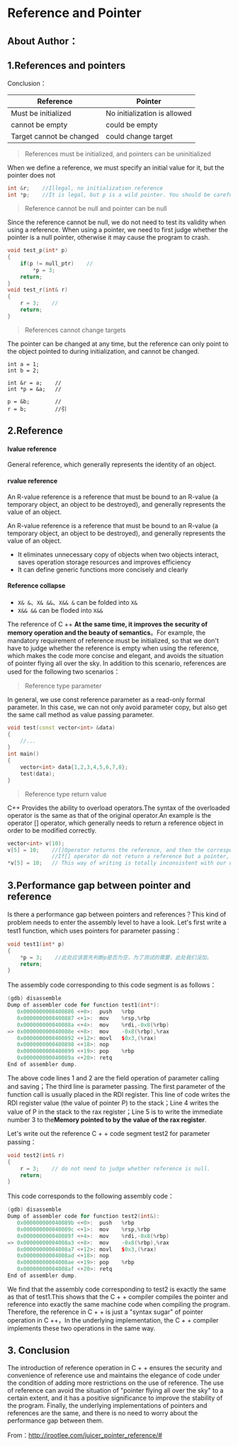# Reference and Pointer

## About Author：


   

## 1.References and pointers

Conclusion：

| Reference         | Pointer              |
| ------------ | ------------              |
| Must be initialized   | No initialization is allowed    |
| cannot be empty     | could be empty     |
| Target cannot be changed | could change target   |

> References must be initialized, and pointers can be uninitialized

When we define a reference, we must specify an initial value for it, but the pointer does not

```c++
int &r;    //Illegal, no initialization reference
int *p;    //It is legal, but p is a wild pointer. You should be careful when using it
```

> Reference cannot be null and pointer can be null

Since the reference cannot be null, we do not need to test its validity when using a reference. When using a pointer, we need to first judge whether the pointer is a null pointer, otherwise it may cause the program to crash.
```c++
void test_p(int* p)
{
  	if(p != null_ptr)    //
    	*p = 3;
    return;
}
void test_r(int& r)
{
    r = 3;    //
    return;
}
```

> References cannot change targets



The pointer can be changed at any time, but the reference can only point to the object pointed to during initialization, and cannot be changed.


```
int a = 1;
int b = 2;

int &r = a;    //
int *p = &a;   //

p = &b;        //
r = b;         //引
```

## 2.Reference

#### lvalue reference

General reference, which generally represents the identity of an object.


#### rvalue reference



An R-value reference is a reference that must be bound to an R-value (a temporary object, an object to be destroyed), and generally represents the value of an object.


An R-value reference is a reference that must be bound to an R-value (a temporary object, an object to be destroyed), and generally represents the value of an object.

- It eliminates unnecessary copy of objects when two objects interact, saves operation storage resources and improves efficiency
- It can define generic functions more concisely and clearly

#### Reference collapse

- `X& &`、`X& &&`、`X&& &` can be folded into `X&`
- `X&& &&` can be floded into `X&&`

The reference of C ++ **At the same time, it improves the security of memory operation and the beauty of semantics**。For example, the mandatory requirement of reference must be initialized, so that we don't have to judge whether the reference is empty when using the reference, which makes the code more concise and elegant, and avoids the situation of pointer flying all over the sky. In addition to this scenario, references are used for the following two scenarios：

> Reference type parameter

In general, we use const reference parameter as a read-only formal parameter. In this case, we can not only avoid parameter copy, but also get the same call method as value passing parameter.

```c++
void test(const vector<int> &data)
{
    //...
}
int main()
{
  	vector<int> data{1,2,3,4,5,6,7,8};
    test(data);
}
```

> Reference type return value

C++ Provides the ability to overload operators.The syntax of the overloaded operator is the same as that of the original operator.An example is the operator [] operator, which generally needs to return a reference object in order to be modified correctly.

```c++
vector<int> v(10);
v[5] = 10;    //[]Operator returns the reference, and then the corresponding element of vector can be modified
              //If[] operator do not return a reference but a pointer, the assignment statement needs to be written like this
*v[5] = 10;   // This way of writing is totally inconsistent with our understanding of the call of [], which is easy to be misunderstood
```

## 3.Performance gap between pointer and reference

Is there a performance gap between pointers and references？This kind of problem needs to enter the assembly level to have a look. Let's first write a test1 function, which uses pointers for parameter passing：

```c++
void test1(int* p)
{
    *p = 3;    //此处应该首先判断p是否为空，为了测试的需要，此处我们没加。
    return;
}
```

The assembly code corresponding to this code segment is as follows：

```c++
(gdb) disassemble 
Dump of assembler code for function test1(int*):
   0x0000000000400886 <+0>:  push   %rbp
   0x0000000000400887 <+1>:  mov    %rsp,%rbp
   0x000000000040088a <+4>:  mov    %rdi,-0x8(%rbp)
=> 0x000000000040088e <+8>:  mov    -0x8(%rbp),%rax
   0x0000000000400892 <+12>: movl   $0x3,(%rax)
   0x0000000000400898 <+18>: nop
   0x0000000000400899 <+19>: pop    %rbp
   0x000000000040089a <+20>: retq   
End of assembler dump.

```

The above code lines 1 and 2 are the field operation of parameter calling and saving；The third line is parameter passing. The first parameter of the function call is usually placed in the RDI register. This line of code writes the RDI register value (the value of pointer P) to the stack；Line 4 writes the value of P in the stack to the rax register；Line 5 is to write the immediate number 3 to the**Memory pointed to by the value of the rax register**.

Let's write out the reference C + + code segment test2 for parameter passing：

```c++
void test2(int& r)
{
    r = 3;    // do not need to judge whether reference is null.
    return;
}
```

This code corresponds to the following assembly code：

```c++
(gdb) disassemble 
Dump of assembler code for function test2(int&):
   0x000000000040089b <+0>:  push   %rbp
   0x000000000040089c <+1>:  mov    %rsp,%rbp
   0x000000000040089f <+4>:  mov    %rdi,-0x8(%rbp)
=> 0x00000000004008a3 <+8>:  mov    -0x8(%rbp),%rax
   0x00000000004008a7 <+12>: movl   $0x3,(%rax)
   0x00000000004008ad <+18>: nop
   0x00000000004008ae <+19>: pop    %rbp
   0x00000000004008af <+20>: retq   
End of assembler dump.

```

We find that the assembly code corresponding to test2 is exactly the same as that of test1.This shows that the C + + compiler compiles the pointer and reference into exactly the same machine code when compiling the program. Therefore, the reference in C + + is just a "syntax sugar" of pointer operation in C ++，In the underlying implementation, the C + + compiler implements these two operations in the same way.

## 3. Conclusion

The introduction of reference operation in C + + ensures the security and convenience of reference use and maintains the elegance of code under the condition of adding more restrictions on the use of reference. The use of reference can avoid the situation of "pointer flying all over the sky" to a certain extent, and it has a positive significance to improve the stability of the program. Finally, the underlying implementations of pointers and references are the same, and there is no need to worry about the performance gap between them.

From：<http://irootlee.com/juicer_pointer_reference/#>
